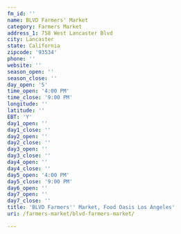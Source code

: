 ```yaml
---
fm_id: ''
name: BLVD Farmers' Market
category: Farmers Market
address_1: 758 West Lancaster Blvd
city: Lancaster
state: California
zipcode: '93534'
phone: ''
website: ''
season_open: ''
season_close: ''
day_open: '5'
time_open: '4:00 PM'
time_close: '9:00 PM'
longitude: ''
latitude: ''
EBT: 'Y'
day1_open: ''
day1_close: ''
day2_open: ''
day2_close: ''
day3_open: ''
day3_close: ''
day4_open: ''
day4_close: ''
day5_open: '4:00 PM'
day5_close: '9:00 PM'
day6_open: ''
day7_open: ''
day7_close: ''
title: 'BLVD Farmers'' Market, Food Oasis Los Angeles'
uri: /farmers-market/blvd-farmers-market/

---
```

